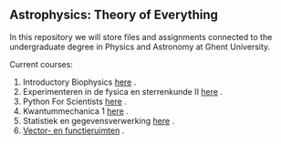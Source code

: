 ## Astrophysics: Theory of Everything
In this repository we will store files and assignments connected to the undergraduate degree in Physics and Astronomy at Ghent University. 

Current courses:
  1. Introductory Biophysics [here](Biophysika) .
  2. Experimenteren in de fysica en sterrenkunde II [here](Experimenteren-in-fs-2) .
  3. Python For Scientists [here](Py4Sci) .
  4. Kwantummechanica 1 [here](Quantum-physics-I) .
  5. Statistiek en gegevensverwerking [here](Statistiek-en-gegevensverwerking) .
  6. [Vector- en functieruimten](Vector-and-functions-spaces) .
